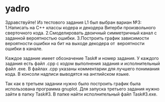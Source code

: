 # yadro
 
Здравствуйте!
Из тестового задания L1 был выбран вариан №3:
1.Написать на С++ классы кодера и декодера Витерби произвольного сверточного кода.
2.Смоделировать двоичный симметричный канал с заданной вероятностью ошибки.
3.Построить график зависимости вероятности ошибки на бит на выходе декодера от  вероятности ошибки в канале.

Каждое задание имеет обозначение Task# и номер задания. У каждого задания есть файл .cpp с кодом выполнения задания и исполнительный файл .exe. В файлах .cpp указаны комментарии для лучшего понимания кода. В консоли надписи выводятся на английском языке. 

Так как в третьем задании нужно было построить график была использована программа gnuplot. Для запуска третьего задания нужно зайти в папку Task#3. В папке найти исполнительный файл Task#3.exe.


